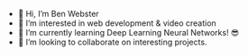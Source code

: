 - 👋 Hi, I’m Ben Webster
- 👀 I’m interested in web development & video creation
- 🌱 I’m currently learning Deep Learning Neural Networks! 😎
- 💞️ I’m looking to collaborate on interesting projects. 

<!---
Astro-gram/Astro-gram is a ✨ special ✨ repository because its `README.md` (this file) appears on your GitHub profile.
You can click the Preview link to take a look at your changes.
--->
